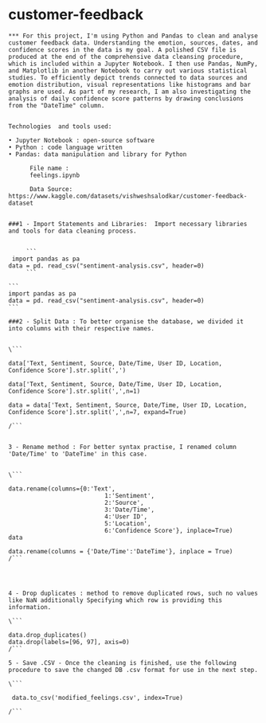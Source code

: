 # customer-feedback

	*** For this project, I'm using Python and Pandas to clean and analyse customer feedback data. Understanding the emotion, sources, dates, and confidence scores in the data is my goal. A polished CSV file is produced at the end of the comprehensive data cleansing procedure, which is included within a Jupyter Notebook. I then use Pandas, NumPy, and Matplotlib in another Notebook to carry out various statistical studies. To efficiently depict trends connected to data sources and emotion distribution, visual representations like histograms and bar graphs are used. As part of my research, I am also investigating the analysis of daily confidence score patterns by drawing conclusions from the "DateTime" column.
	
	
	Technologies  and tools used: 
	
	• Jupyter Notebook : open-source software
	• Python : code language written
	• Pandas: data manipulation and library for Python

          File name : 
          feelings.ipynb

          Data Source: https://www.kaggle.com/datasets/vishweshsalodkar/customer-feedback-dataset

	
	###1 - Import Statements and Libraries:  Import necessary libraries and tools for data cleaning process.
	
	
         ```
	 import pandas as pa
	data = pd. read_csv("sentiment-analysis.csv", header=0) 
         ```

	``` 
	import pandas as pa
	data = pd. read_csv("sentiment-analysis.csv", header=0)
	```
	
	###2 - Split Data : To better organise the database, we divided it into columns with their respective names.
	
	
	\``` 
	
	data['Text, Sentiment, Source, Date/Time, User ID, Location, Confidence Score'].str.split(',')
	
	data['Text, Sentiment, Source, Date/Time, User ID, Location, Confidence Score'].str.split(',',n=1)
	
	data = data['Text, Sentiment, Source, Date/Time, User ID, Location, Confidence Score'].str.split(',',n=7, expand=True)
	
	/```
	
	
	3 - Rename method : For better syntax practise, I renamed column 'Date/Time' to 'DateTime' in this case.
	
	
	\``` 
	
	data.rename(columns={0:'Text',
	                           1:'Sentiment',
	                           2:'Source',
	                           3:'Date/Time',
	                           4:'User ID',
	                           5:'Location',
	                           6:'Confidence Score'}, inplace=True)
	data
	
	data.rename(columns = {'Date/Time':'DateTime'}, inplace = True)
	/```
	
	
	
	
	4 - Drop duplicates : method to remove duplicated rows, such no values like NaN additionally Specifying which row is providing this information.
	
	\``` 
	
	data.drop_duplicates()
	data.drop(labels=[96, 97], axis=0)
	/```
	
	5 - Save .CSV - Once the cleaning is finished, use the following procedure to save the changed DB .csv format for use in the next step.
	
	\``` 
	
	 data.to_csv('modified_feelings.csv', index=True)
	
	/```
